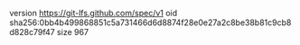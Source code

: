 version https://git-lfs.github.com/spec/v1
oid sha256:0bb4b499868851c5a731466d6d8874f28e0e27a2c8be38b81c9cb8d828c79f47
size 967
